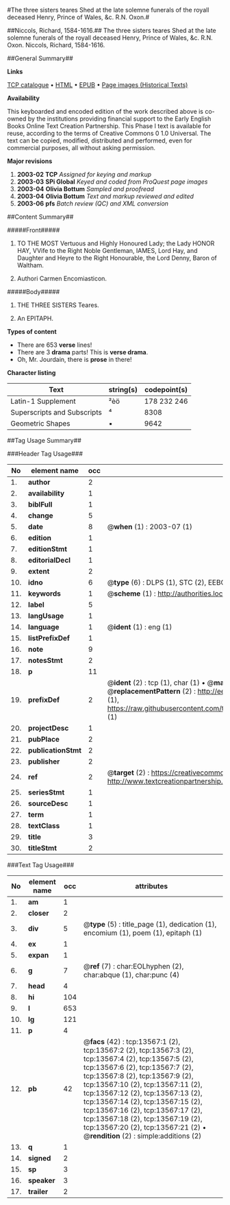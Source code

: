#The three sisters teares Shed at the late solemne funerals of the royall deceased Henry, Prince of Wales, &c. R.N. Oxon.#

##Niccols, Richard, 1584-1616.##
The three sisters teares Shed at the late solemne funerals of the royall deceased Henry, Prince of Wales, &c. R.N. Oxon.
Niccols, Richard, 1584-1616.

##General Summary##

**Links**

[TCP catalogue](http://www.ota.ox.ac.uk/tcp/)  • 
[HTML](http://tei.it.ox.ac.uk/tcp/Texts-HTML/free/A08/A08187.html)  • 
[EPUB](http://tei.it.ox.ac.uk/tcp/Texts-EPUB/free/A08/A08187.epub) • 
[Page images (Historical Texts)](https://data.historicaltexts.jisc.ac.uk/view?pubId=eebo-99848472e&pageId=eebo-99848472e-13567-1)

**Availability**

This keyboarded and encoded edition of the
	       work described above is co-owned by the institutions
	       providing financial support to the Early English Books
	       Online Text Creation Partnership. This Phase I text is
	       available for reuse, according to the terms of Creative
	       Commons 0 1.0 Universal. The text can be copied,
	       modified, distributed and performed, even for
	       commercial purposes, all without asking permission.

**Major revisions**

1. __2003-02__ __TCP__ *Assigned for keying and markup*
1. __2003-03__ __SPi Global__ *Keyed and coded from ProQuest page images*
1. __2003-04__ __Olivia Bottum__ *Sampled and proofread*
1. __2003-04__ __Olivia Bottum__ *Text and markup reviewed and edited*
1. __2003-06__ __pfs__ *Batch review (QC) and XML conversion*

##Content Summary##

#####Front#####

1. TO THE MOST Vertuous and Highly Honoured Lady; the Lady HONOR HAY, VVife to the Right Noble Gentleman, IAMES, Lord Hay, and Daughter and Heyre to the Right Honourable, the Lord Denny, Baron of Waltham.

1. Authori Carmen Encomiasticon.

#####Body#####

1. THE THREE SISTERS Teares.

1. An EPITAPH.

**Types of content**

  * There are 653 **verse** lines!
  * There are 3 **drama** parts! This is **verse drama**.
  * Oh, Mr. Jourdain, there is **prose** in there!

**Character listing**


|Text|string(s)|codepoint(s)|
|---|---|---|
|Latin-1 Supplement|²èö|178 232 246|
|Superscripts             and Subscripts|⁴|8308|
|Geometric Shapes|▪|9642|

##Tag Usage Summary##

###Header Tag Usage###

|No|element name|occ|attributes|
|---|---|---|---|
|1.|__author__|2||
|2.|__availability__|1||
|3.|__biblFull__|1||
|4.|__change__|5||
|5.|__date__|8| @__when__ (1) : 2003-07 (1)|
|6.|__edition__|1||
|7.|__editionStmt__|1||
|8.|__editorialDecl__|1||
|9.|__extent__|2||
|10.|__idno__|6| @__type__ (6) : DLPS (1), STC (2), EEBO-CITATION (1), PROQUEST (1), VID (1)|
|11.|__keywords__|1| @__scheme__ (1) : http://authorities.loc.gov/ (1)|
|12.|__label__|5||
|13.|__langUsage__|1||
|14.|__language__|1| @__ident__ (1) : eng (1)|
|15.|__listPrefixDef__|1||
|16.|__note__|9||
|17.|__notesStmt__|2||
|18.|__p__|11||
|19.|__prefixDef__|2| @__ident__ (2) : tcp (1), char (1)  •  @__matchPattern__ (2) : ([0-9\-]+):([0-9IVX]+) (1), (.+) (1)  •  @__replacementPattern__ (2) : http://eebo.chadwyck.com/downloadtiff?vid=$1&page=$2 (1), https://raw.githubusercontent.com/textcreationpartnership/Texts/master/tcpchars.xml#$1 (1)|
|20.|__projectDesc__|1||
|21.|__pubPlace__|2||
|22.|__publicationStmt__|2||
|23.|__publisher__|2||
|24.|__ref__|2| @__target__ (2) : https://creativecommons.org/publicdomain/zero/1.0/ (1), http://www.textcreationpartnership.org/docs/. (1)|
|25.|__seriesStmt__|1||
|26.|__sourceDesc__|1||
|27.|__term__|1||
|28.|__textClass__|1||
|29.|__title__|3||
|30.|__titleStmt__|2||


###Text Tag Usage###

|No|element name|occ|attributes|
|---|---|---|---|
|1.|__am__|1||
|2.|__closer__|2||
|3.|__div__|5| @__type__ (5) : title_page (1), dedication (1), encomium (1), poem (1), epitaph (1)|
|4.|__ex__|1||
|5.|__expan__|1||
|6.|__g__|7| @__ref__ (7) : char:EOLhyphen (2), char:abque (1), char:punc (4)|
|7.|__head__|4||
|8.|__hi__|104||
|9.|__l__|653||
|10.|__lg__|121||
|11.|__p__|4||
|12.|__pb__|42| @__facs__ (42) : tcp:13567:1 (2), tcp:13567:2 (2), tcp:13567:3 (2), tcp:13567:4 (2), tcp:13567:5 (2), tcp:13567:6 (2), tcp:13567:7 (2), tcp:13567:8 (2), tcp:13567:9 (2), tcp:13567:10 (2), tcp:13567:11 (2), tcp:13567:12 (2), tcp:13567:13 (2), tcp:13567:14 (2), tcp:13567:15 (2), tcp:13567:16 (2), tcp:13567:17 (2), tcp:13567:18 (2), tcp:13567:19 (2), tcp:13567:20 (2), tcp:13567:21 (2)  •  @__rendition__ (2) : simple:additions (2)|
|13.|__q__|1||
|14.|__signed__|2||
|15.|__sp__|3||
|16.|__speaker__|3||
|17.|__trailer__|2||
